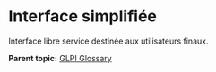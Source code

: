 Interface simplifiée
====================

Interface libre service destinée aux utilisateurs finaux.

**Parent topic:** [GLPI Glossary](../../glpi/glossary.html)
